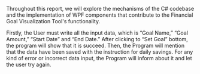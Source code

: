 Throughout this report, we will explore the mechanisms of the C# codebase and the implementation of WPF components that contribute to the Financial Goal Visualization Tool's functionality.

Firstly, the User must write all the input data, which is “Goal Name,” “Goal Amount,” “Start Date” and “End Date.”
After clicking to “Set Goal” bottom, the program will show that it is succeed.
Then, the Program will mention that the data have been saved with the instruction for daily savings.
For any kind of error or incorrect data input, the Program will inform about it and let the user try again.
